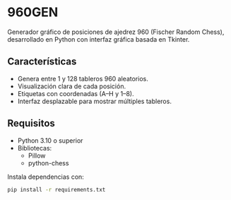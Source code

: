# 960GEN

Generador gráfico de posiciones de ajedrez 960 (Fischer Random Chess), desarrollado en Python con interfaz gráfica basada en Tkinter.

## Características

- Genera entre 1 y 128 tableros 960 aleatorios.
- Visualización clara de cada posición.
- Etiquetas con coordenadas (A–H y 1–8).
- Interfaz desplazable para mostrar múltiples tableros.

## Requisitos

- Python 3.10 o superior
- Bibliotecas:
  - Pillow
  - python-chess

Instala dependencias con:

```bash
pip install -r requirements.txt
